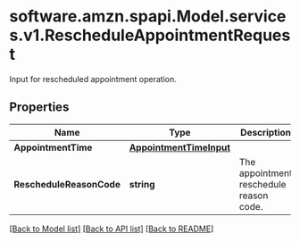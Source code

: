 # software.amzn.spapi.Model.services.v1.RescheduleAppointmentRequest
Input for rescheduled appointment operation.

## Properties

Name | Type | Description | Notes
------------ | ------------- | ------------- | -------------
**AppointmentTime** | [**AppointmentTimeInput**](AppointmentTimeInput.md) |  | 
**RescheduleReasonCode** | **string** | The appointment reschedule reason code. | 

[[Back to Model list]](../README.md#documentation-for-models) [[Back to API list]](../README.md#documentation-for-api-endpoints) [[Back to README]](../README.md)

